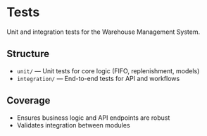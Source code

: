 # Tests

Unit and integration tests for the Warehouse Management System.

## Structure

- `unit/` — Unit tests for core logic (FIFO, replenishment, models)
- `integration/` — End-to-end tests for API and workflows

## Coverage

- Ensures business logic and API endpoints are robust
- Validates integration between modules


